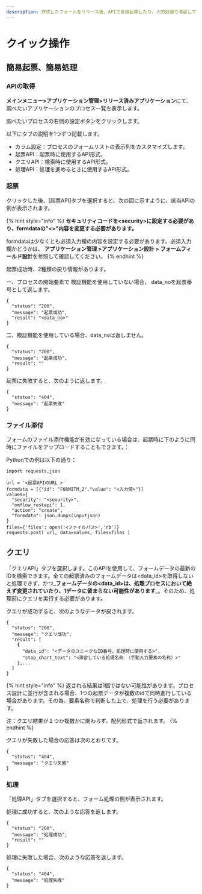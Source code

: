 ```yaml
---
description: 作成したフォームをリリース後、APIで直接起票したり、人的処理で滞留しているものを処理したり、関連するAPIでシステムで直接表示したりすることができます。
---
```


# クイック操作

## 簡易起票、簡易処理

### APIの取得

**メインメニュー>アプリケーション管理>リリース済みアプリケーション**にて、調べたいアプリケーションのプロセス一覧を表示します。

調べたいプロセスの右側の設定ボタンをクリックします。

以下にタブの説明を1つずつ記載します。

* カラム設定：プロセスのフォームリストの表示列をカスタマイズします。
* 起票API：起票時に使用するAPI形式。
* クエリAPI：検索時に使用するAPI形式。
* 処理API：処理を進めるときに使用するAPI形式。

### 起票

クリックした後、\[起票API]タブを選択すると、次の図に示すように、該当APIの例が表示されます。

{% hint style="info" %}
**セキュリティコードを\<security>に設定する必要があり、formdataの"<>"内容を変更する必要があります。**

formdataは少なくとも必須入力欄の内容を設定する必要があります。必須入力欄かどうかは、 **アプリケーション管理 >アプリケーション設計 > フォームフィールド設計**を参照して確認してください。
{% endhint %}

起票成功時、2種類の戻り情報があります。

一、プロセスの開始要素で 検証機能を使用していない場合， data\_noを起票番号として返します。

```
{
  "status": "200",
  "message": "起票成功",
  "result": "<data_no>"
}
```

二、検証機能を使用している場合、data\_noは返しません。

```
{
  "status": "200",
  "message": "起票成功",
  "result": ""
}
```

起票に失敗すると、次のように返します。

```
{
  "status": "404",
  "message": "起票失敗"
}
```

### ファイル添付

フォームのファイル添付機能が有効になっている場合は、起票時に下のように同時にファイルをアップロードすることもできます。：

Pythonでの例は以下の通り：

```
import requests,json

url = '<起票APIのURL >'
formdata = [{"id": "FORMITM_2","value": "<入力値>"}]
values={
  "security": "<sevurity>",
  "omflow_restapi": 1,
  "action": "create",
  "formdata": json.dumps(inputjson)
}
files={'files': open('<ファイルパス>','rb')}
requests.post( url, data=values, files=files )
```

## クエリ

「クエリAPI」タブを選択します。このAPIを使用して、フォームデータの最新のIDを検索できます。全ての起票済みのフォームデータは\<data\_id>を取得しないと処理できず、かつ\_**フォームデータの\<data\_id>は、処理プロセスにおいて絶えず変更されていたり、1データに留まらない可能性があります**\_。そのため、処理前にクエリを実行する必要があります。

クエリが成功すると、次のようなデータが戻されます。

<pre><code>{
  "status": "200",
  "message": "クエリ成功",
  "result": [
<strong>    {
</strong>      "data_id": "&#x3C;データのユニークなID番号、処理時に使用する>",
      "stop_chart_text": "&#x3C;滞留している処理名称 （手動入力要素の名称）>"
    },...
  ]
}</code></pre>

{% hint style="info" %}
返される結果は1個ではない可能性があります。プロセス設計に並行が含まれる場合、1つの起票データが複数のidで同時進行している場合があります。その為、要素名称で判断した上で、処理を行う必要があります。

注：クエリ結果が１つか複数かに関わらず、配列形式で返されます。
{% endhint %}

クエリが失敗した場合の応答は次のとおりです。

```
{
  "status": "404",
  "message": "クエリ失敗"
}
```

### 処理

「処理API」タブを選択すると、フォーム処理の例が表示されます。

処理に成功すると、次のような応答を返します。

```
{
  "status": "200",
  "message": "処理成功",
  "result": ""
}
```

処理に失敗した場合、次のような応答を返します。

```
{
  "status": "404",
  "message": "処理失敗"
}
```
